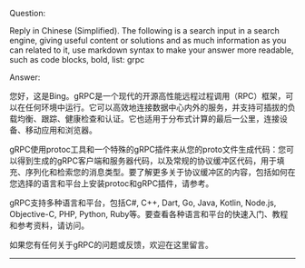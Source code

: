 Question:

Reply in Chinese (Simplified).
The following is a search input in a search engine, giving useful content or solutions and as much information as you can related to it, use markdown syntax to make your answer more readable, such as code blocks, bold, list:
grpc

Answer:

您好，这是Bing。gRPC是一个现代的开源高性能远程过程调用（RPC）框架，可以在任何环境中运行。它可以高效地连接数据中心内外的服务，并支持可插拔的负载均衡、跟踪、健康检查和认证。它也适用于分布式计算的最后一公里，连接设备、移动应用和浏览器。

gRPC使用protoc工具和一个特殊的gRPC插件来从您的proto文件生成代码：您可以得到生成的gRPC客户端和服务器代码，以及常规的协议缓冲区代码，用于填充、序列化和检索您的消息类型。要了解更多关于协议缓冲区的内容，包括如何在您选择的语言和平台上安装protoc和gRPC插件，请参考。

gRPC支持多种语言和平台，包括C#, C++, Dart, Go, Java, Kotlin, Node.js, Objective-C, PHP, Python, Ruby等。要查看各种语言和平台的快速入门、教程和参考资料，请访问。

如果您有任何关于gRPC的问题或反馈，欢迎在这里留言。


<hr/>

